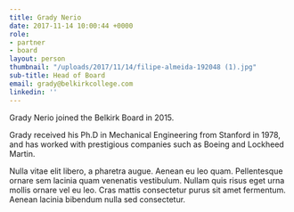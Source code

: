 ```yaml
---
title: Grady Nerio
date: 2017-11-14 10:00:44 +0000
role:
- partner
- board
layout: person
thumbnail: "/uploads/2017/11/14/filipe-almeida-192048 (1).jpg"
sub-title: Head of Board
email: grady@belkirkcollege.com
linkedin: ''
---
```


Grady Nerio joined the Belkirk Board in 2015.

Grady received his Ph.D in Mechanical Engineering from Stanford in 1978, and has worked with prestigious companies such as Boeing and Lockheed Martin.

Nulla vitae elit libero, a pharetra augue. Aenean eu leo quam. Pellentesque ornare sem lacinia quam venenatis vestibulum. Nullam quis risus eget urna mollis ornare vel eu leo. Cras mattis consectetur purus sit amet fermentum. Aenean lacinia bibendum nulla sed consectetur.